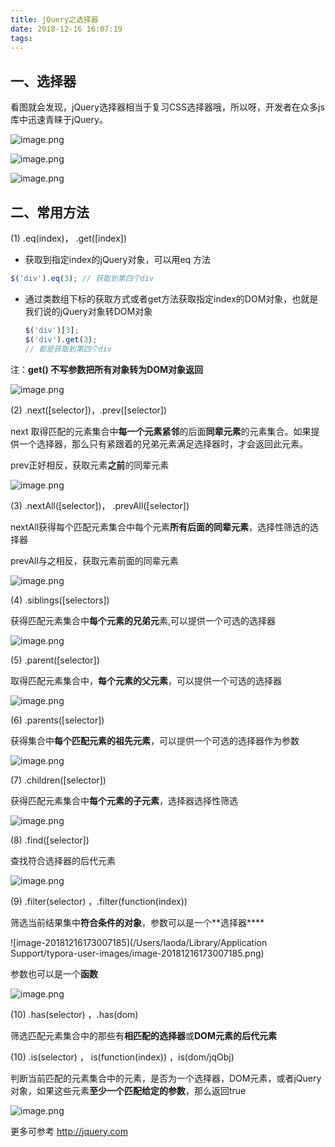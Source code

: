 ```yaml
---
title: jQuery之选择器
date: 2018-12-16 16:07:19
tags:
---
```


## 一、选择器

看图就会发现，jQuery选择器相当于复习CSS选择器哦，所以呀，开发者在众多js库中迅速青睐于jQuery。

![image.png](https://upload-images.jianshu.io/upload_images/14339384-2b841af1c0fb82be.png?imageMogr2/auto-orient/strip%7CimageView2/2/w/1240)

![image.png](https://upload-images.jianshu.io/upload_images/14339384-322dad93b88a9d72.png?imageMogr2/auto-orient/strip%7CimageView2/2/w/1240)


![image.png](https://upload-images.jianshu.io/upload_images/14339384-af9e22827ca94926.png?imageMogr2/auto-orient/strip%7CimageView2/2/w/1240)



## 二、常用方法

(1)  .eq(index)， .get([index])

- 获取到指定index的jQuery对象，可以用eq 方法

```javascript
$('div').eq(3); // 获取到第四个div
```

- 通过类数组下标的获取方式或者get方法获取指定index的DOM对象，也就是我们说的jQuery对象转DOM对象

  ```javascript
  $('div')[3];
  $('div').get(3);
  // 都是获取到第四个div
  ```

注：**get() 不写参数把所有对象转为DOM对象返回**

![image.png](https://upload-images.jianshu.io/upload_images/14339384-8666bcb3a1eea64d.png?imageMogr2/auto-orient/strip%7CimageView2/2/w/1240)



(2)  .next([selector])，.prev([selector])

next 取得匹配的元素集合中**每一个元素紧邻**的后面**同辈元素**的元素集合。如果提供一个选择器，那么只有紧跟着的兄弟元素满足选择器时，才会返回此元素。

prev正好相反，获取元素**之前**的同辈元素

![image.png](https://upload-images.jianshu.io/upload_images/14339384-64983fc7e076b542.png?imageMogr2/auto-orient/strip%7CimageView2/2/w/1240)



(3)  .nextAll([selector])， .prevAll([selector])

nextAll获得每个匹配元素集合中每个元素**所有后面的同辈元素**，选择性筛选的选择器

prevAll与之相反，获取元素前面的同辈元素

![image.png](https://upload-images.jianshu.io/upload_images/14339384-6d39aa09435a2e50.png?imageMogr2/auto-orient/strip%7CimageView2/2/w/1240)



(4)  .siblings([selectors])

获得匹配元素集合中**每个元素的兄弟元**素,可以提供一个可选的选择器

![image.png](https://upload-images.jianshu.io/upload_images/14339384-6258c253b1991080.png?imageMogr2/auto-orient/strip%7CimageView2/2/w/1240)



(5)  .parent([selector])

取得匹配元素集合中，**每个元素的父元素**，可以提供一个可选的选择器

![image.png](https://upload-images.jianshu.io/upload_images/14339384-273b7d8b67359c96.png?imageMogr2/auto-orient/strip%7CimageView2/2/w/1240)



(6)  .parents([selector])

获得集合中**每个匹配元素的祖先元素**，可以提供一个可选的选择器作为参数

![image.png](https://upload-images.jianshu.io/upload_images/14339384-3bbe677759f45cd5.png?imageMogr2/auto-orient/strip%7CimageView2/2/w/1240)



(7)  .children([selector])

获得匹配元素集合中**每个元素的子元素**，选择器选择性筛选

![image.png](https://upload-images.jianshu.io/upload_images/14339384-f22b025c28499844.png?imageMogr2/auto-orient/strip%7CimageView2/2/w/1240)



(8)  .find([selector])

查找符合选择器的后代元素

![image.png](https://upload-images.jianshu.io/upload_images/14339384-ae87bc1a22fc5d50.png?imageMogr2/auto-orient/strip%7CimageView2/2/w/1240)



(9)  .filter(selector) ，.filter(function(index))

筛选当前结果集中**符合条件的对象**，参数可以是一个**选择器****

![image-20181216173007185](/Users/laoda/Library/Application Support/typora-user-images/image-20181216173007185.png)



参数也可以是一个**函数**

![image.png](https://upload-images.jianshu.io/upload_images/14339384-a0af0ed388d14b9b.png?imageMogr2/auto-orient/strip%7CimageView2/2/w/1240)



(10)  .has(selector) ，.has(dom)

筛选匹配元素集合中的那些有**相匹配的选择器**或**DOM元素的后代元素**



(10)  .is(selector) ， is(function(index)) ，is(dom/jqObj)

判断当前匹配的元素集合中的元素，是否为一个选择器，DOM元素，或者jQuery对象，如果这些元素**至少一个匹配给定的参数**，那么返回true

![image.png](https://upload-images.jianshu.io/upload_images/14339384-13eb3233c305f46b.png?imageMogr2/auto-orient/strip%7CimageView2/2/w/1240)



更多可参考 http://jquery.com